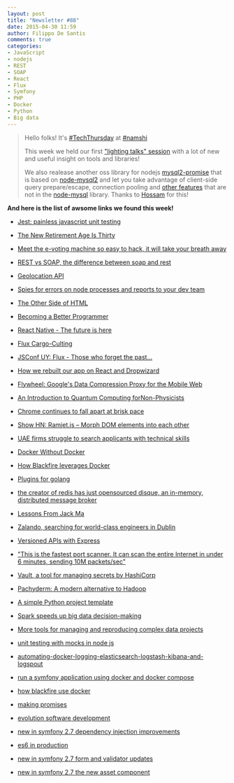 ```yaml
---
layout: post
title: "Newsletter #88"
date: 2015-04-30 11:59
author: Filippo De Santis
comments: true
categories: 
- JavaScript
- nodejs
- REST
- SOAP
- React
- Flux
- Symfony
- PHP
- Docker
- Python
- Big data
---
```



> Hello folks!
> It's [#TechThursday](http://tech.namshi.com/blog/categories/techthursday/) at [#namshi](http://twitter.com/techNamshi)
> 
> This week we held our first ["lighting talks" session](http://tech.namshi.com/blog/2015/04/26/lighting-talks-1/) with a lot of new and useful insight on tools and libraries!
> 
> We also realease another oss library for nodejs [mysql2-promise](https://www.npmjs.com/package/mysql2-promise) that is based on [node-mysql2](https://github.com/sidorares/node-mysql2) and let you take advantage of client-side query prepare/escape, connection pooling and [other features](https://github.com/sidorares/node-mysql2#documentation) that are not in the [node-mysql](https://github.com/felixge/node-mysql) library. Thanks to [Hossam](http://tech.namshi.com/team/#Hossam%20Faris) for this!
> 

**And here is the list of awsome links we found this week!**

* [Jest: painless javascript unit testing](http://facebook.github.io/jest/)

* [The New Retirement Age Is Thirty](https://medium.com/i-m-h-o/the-new-retirement-age-is-thirty-547114ab60ef)

* [Meet the e-voting machine so easy to hack, it will take your breath away](http://arstechnica.com/tech-policy/2015/04/15/meet-the-e-voting-machine-so-easy-to-hack-it-will-take-your-breath-away/)
<!-- more -->
* [REST vs SOAP, the difference between soap and rest](http://spf13.com/post/soap-vs-rest)

* [Geolocation API](http://davidwalsh.name/geolocation-api)

* [Spies for errors on node processes and reports to your dev team](https://github.com/findhit/snitcher)

* [The Other Side of HTML](http://www.slideshare.net/carlinscuderi/the-other-side-of-html)

* [Becoming a Better Programmer](http://www.slideshare.net/petegoodliffe/becoming-a-better-programmer-47411490)

* [React Native - The future is here](http://www.josebalius.com/react-native-the-future-is-here/)

* [Flux Cargo-Culting](https://medium.com/@cassiozen/flux-cargo-culting-3cae9ff27c0c)

* [JSConf UY: Flux - Those who forget the past...](https://speakerdeck.com/jmorrell/jsconf-uy-flux-those-who-forget-the-past-dot-dot-dot-1)

* [How we rebuilt our app on React and Dropwizard](http://blog.siftscience.com/blog/2015/how-we-built-it)

* [Flywheel: Google's Data Compression Proxy for the Mobile Web](http://research.google.com/pubs/pub43447.html)

* [An Introduction to Quantum Computing forNon-Physicists](http://arxiv.org/pdf/quant-ph/9809016v2.pdf)

* [Chrome continues to fall apart at brisk pace](http://www.quirksmode.org/blog/archives/2015/02/chrome_continue.html)

* [Show HN: Ramjet.js – Morph DOM elements into each other](http://www.rich-harris.co.uk/ramjet/)

* [UAE firms struggle to search applicants with technical skills](http://buff.ly/1GEUbgd)

* [Docker Without Docker](http://buff.ly/1bcUKlT)

* [How Blackfire leverages Docker](http://buff.ly/1OCtgIW)

* [Plugins for golang](http://buff.ly/1ELV8FP)

* [the creator of redis has just opensourced disque, an in-memory, distributed message broker](http://buff.ly/1FthCdE)

* [Lessons From Jack Ma](http://buff.ly/1Igt5Ok)

* [Zalando, searching for world-class engineers in Dublin](http://buff.ly/1J1AFur)

* [Versioned APIs with Express](http://buff.ly/1HHod4n)

* ["This is the fastest port scanner. It can scan the entire Internet in under 6 minutes, sending 10M packets/sec"](http://buff.ly/1HGzyBw)

* [Vault, a tool for managing secrets by HashiCorp](http://buff.ly/1I0bkUJ)

* [Pachyderm: A modern alternative to Hadoop](https://medium.com/pachyderm-data/lets-build-a-modern-hadoop-4fc160f8d74f)

* [A simple Python project template](http://www.turnkeylinux.org/blog/pyproject-pub)

* [Spark speeds up big data decision-making](http://www.computerweekly.com/feature/Apache-Spark-speeds-up-big-data-decision-making)

* [More tools for managing and reproducing complex data projects](http://radar.oreilly.com/2015/04/more-tools-for-managing-and-reproducing-complex-data-projects.html)


* [unit testing with mocks in node js](http://vansande.org/2015/03/22/unit_testing_with_mocks_in_node_js)

* [automating-docker-logging-elasticsearch-logstash-kibana-and-logspout](http://nathanleclaire.com/blog/2015/04/27/automating-docker-logging-elasticsearch-logstash-kibana-and-logspout)

* [run a symfony application using docker and docker compose](http://vincent.composieux.fr/article/run-a-symfony-application-using-docker-and-docker-compose)

* [how blackfire use docker](http://blog.blackfire.io/how-we-use-docker.html)

* [making promises](https://medium.com/the-traveled-ios-developers-guide/making-promises-417f13da901f)

* [evolution software development](http://java.dzone.com/articles/evolution-software-development)

* [new in symfony 2.7 dependency injection improvements](http://symfony.com/blog/new-in-symfony-2-7-dependency-injection-improvements)

* [es6 in production](https://speakerdeck.com/pazguille/es6-in-production)

* [new in symfony 2.7 form and validator updates](http://symfony.com/blog/new-in-symfony-2-7-form-and-validator-updates)

* [new in symfony 2.7 the new asset component](http://symfony.com/blog/new-in-symfony-2-7-the-new-asset-component)
